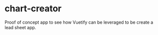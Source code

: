 # chart-creator
Proof of concept app to see how Vuetify can be leveraged to be create a lead sheet app.
